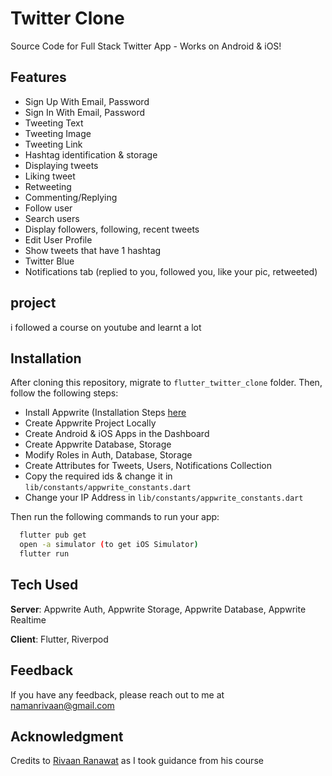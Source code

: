 # Twitter Clone

Source Code for Full Stack Twitter App - Works on Android & iOS!

## Features
- Sign Up With Email, Password
- Sign In With Email, Password
- Tweeting Text
- Tweeting Image
- Tweeting Link
- Hashtag identification & storage
- Displaying tweets
- Liking tweet
- Retweeting
- Commenting/Replying
- Follow user
- Search users
- Display followers, following, recent tweets
- Edit User Profile
- Show tweets that have 1 hashtag
- Twitter Blue
- Notifications tab (replied to you, followed you, like your pic, retweeted)

## project
i followed a course on youtube and learnt a lot


## Installation
After cloning this repository, migrate to `flutter_twitter_clone` folder. Then, follow the following steps:
- Install Appwrite (Installation Steps [here](https://appwrite.io/docs/installation)
- Create Appwrite Project Locally
- Create Android & iOS Apps in the Dashboard
- Create Appwrite Database, Storage
- Modify Roles in Auth, Database, Storage
- Create Attributes for Tweets, Users, Notifications Collection
- Copy the required ids & change it in `lib/constants/appwrite_constants.dart`
- Change your IP Address in `lib/constants/appwrite_constants.dart`

Then run the following commands to run your app:
```bash
  flutter pub get
  open -a simulator (to get iOS Simulator)
  flutter run
```

## Tech Used
**Server**: Appwrite Auth, Appwrite Storage, Appwrite Database, Appwrite Realtime

**Client**: Flutter, Riverpod
    
## Feedback

If you have any feedback, please reach out to me at namanrivaan@gmail.com

## Acknowledgment
Credits to [Rivaan Ranawat](https://www.youtube.com/watch?v=XnxZLhtkFeg) as I took guidance from his course

